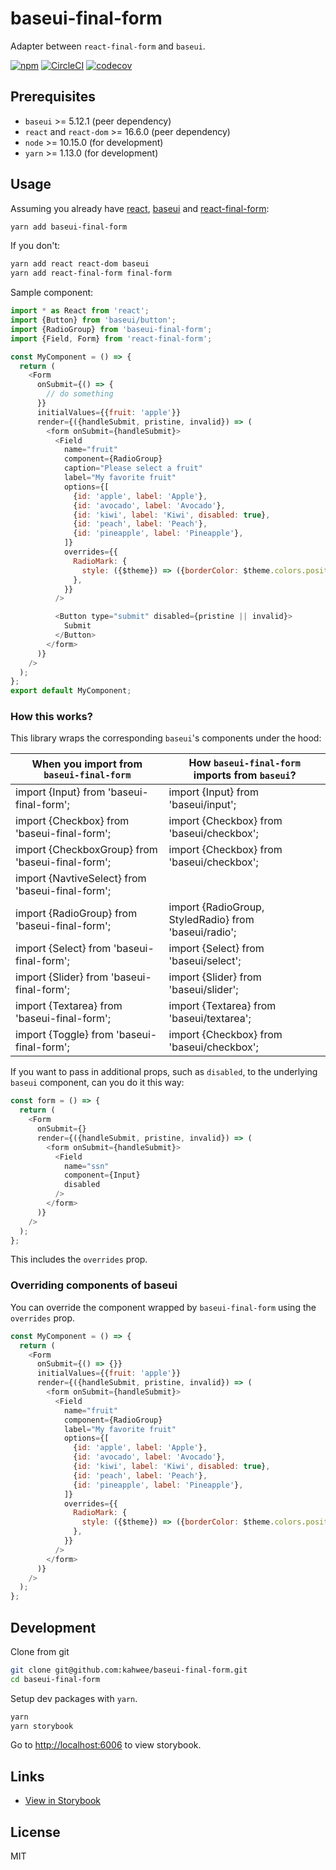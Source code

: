 # baseui-final-form

Adapter between `react-final-form` and `baseui`.

[![npm](https://img.shields.io/npm/v/baseui-final-form.svg)](https://www.npmjs.com/package/baseui-final-form)
[![CircleCI](https://circleci.com/gh/kahwee/baseui-final-form.svg?style=svg)](https://circleci.com/gh/kahwee/baseui-final-form)
[![codecov](https://codecov.io/gh/kahwee/baseui-final-form/branch/master/graph/badge.svg)](https://codecov.io/gh/kahwee/baseui-final-form)

## Prerequisites

- `baseui` >= 5.12.1 (peer dependency)
- `react` and `react-dom` >= 16.6.0 (peer dependency)
- `node` >= 10.15.0 (for development)
- `yarn` >= 1.13.0 (for development)

## Usage

Assuming you already have [react](https://reactjs.org/), [baseui](https://github.com/uber-web/baseui) and [react-final-form](https://github.com/final-form/react-final-form):

```sh
yarn add baseui-final-form
```

If you don't:

```sh
yarn add react react-dom baseui
yarn add react-final-form final-form
```

Sample component:

```javascript
import * as React from 'react';
import {Button} from 'baseui/button';
import {RadioGroup} from 'baseui-final-form';
import {Field, Form} from 'react-final-form';

const MyComponent = () => {
  return (
    <Form
      onSubmit={() => {
        // do something
      }}
      initialValues={{fruit: 'apple'}}
      render={({handleSubmit, pristine, invalid}) => (
        <form onSubmit={handleSubmit}>
          <Field
            name="fruit"
            component={RadioGroup}
            caption="Please select a fruit"
            label="My favorite fruit"
            options={[
              {id: 'apple', label: 'Apple'},
              {id: 'avocado', label: 'Avocado'},
              {id: 'kiwi', label: 'Kiwi', disabled: true},
              {id: 'peach', label: 'Peach'},
              {id: 'pineapple', label: 'Pineapple'},
            ]}
            overrides={{
              RadioMark: {
                style: ({$theme}) => ({borderColor: $theme.colors.positive}),
              },
            }}
          />

          <Button type="submit" disabled={pristine || invalid}>
            Submit
          </Button>
        </form>
      )}
    />
  );
};
export default MyComponent;
```

### How this works?

This library wraps the corresponding `baseui`'s components under the hood:

| When you import from `baseui-final-form`         | How `baseui-final-form` imports from `baseui`?        |
| ------------------------------------------------ | ----------------------------------------------------- |
| import {Input} from 'baseui-final-form';         | import {Input} from 'baseui/input';                   |
| import {Checkbox} from 'baseui-final-form';      | import {Checkbox} from 'baseui/checkbox';             |
| import {CheckboxGroup} from 'baseui-final-form'; | import {Checkbox} from 'baseui/checkbox';             |
| import {NavtiveSelect} from 'baseui-final-form'; |                                                       |
| import {RadioGroup} from 'baseui-final-form';    | import {RadioGroup, StyledRadio} from 'baseui/radio'; |
| import {Select} from 'baseui-final-form';        | import {Select} from 'baseui/select';                 |
| import {Slider} from 'baseui-final-form';        | import {Slider} from 'baseui/slider';                 |
| import {Textarea} from 'baseui-final-form';      | import {Textarea} from 'baseui/textarea';             |
| import {Toggle} from 'baseui-final-form';        | import {Checkbox} from 'baseui/checkbox';             |

If you want to pass in additional props, such as `disabled`, to the underlying `baseui` component, can you do it this way:

```js
const form = () => {
  return (
    <Form
      onSubmit={}
      render={({handleSubmit, pristine, invalid}) => (
        <form onSubmit={handleSubmit}>
          <Field
            name="ssn"
            component={Input}
            disabled
          />
        </form>
      )}
    />
  );
};
```

This includes the `overrides` prop.

### Overriding components of baseui

You can override the component wrapped by `baseui-final-form` using the `overrides` prop.

```javascript
const MyComponent = () => {
  return (
    <Form
      onSubmit={() => {}}
      initialValues={{fruit: 'apple'}}
      render={({handleSubmit, pristine, invalid}) => (
        <form onSubmit={handleSubmit}>
          <Field
            name="fruit"
            component={RadioGroup}
            label="My favorite fruit"
            options={[
              {id: 'apple', label: 'Apple'},
              {id: 'avocado', label: 'Avocado'},
              {id: 'kiwi', label: 'Kiwi', disabled: true},
              {id: 'peach', label: 'Peach'},
              {id: 'pineapple', label: 'Pineapple'},
            ]}
            overrides={{
              RadioMark: {
                style: ({$theme}) => ({borderColor: $theme.colors.positive}),
              },
            }}
          />
        </form>
      )}
    />
  );
};
```

## Development

Clone from git

```sh
git clone git@github.com:kahwee/baseui-final-form.git
cd baseui-final-form
```

Setup dev packages with `yarn`.

```sh
yarn
yarn storybook
```

Go to [http://localhost:6006](http://localhost:6006) to view storybook.

## Links

- [View in Storybook](https://baseui-final-form.netlify.com)

## License

MIT
